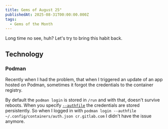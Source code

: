 ```yaml
---
title: Gems of August 25"
publishedAt: 2025-08-31T00:00:00.000Z
tags:
  - Gems of the Month
---
```


Long time no see, huh? Let's try to bring this habit back.

## Technology

### Podman

Recently when I had the problem, that when I triggered an update of an app hosted on Podman, sometimes it forgot the credentials to the container registry.

By default the `podman login` is stored in `/run` and with that, doesn't survive reboots. When you specify [`--authfile`](https://docs.podman.io/en/latest/markdown/podman-login.1.html#examples) the credentials are stored persistently. So when I logged in with `podman login --authfile ~/.config/containers/auth.json cr.gitlab.com` I didn't have the issue anymore.
